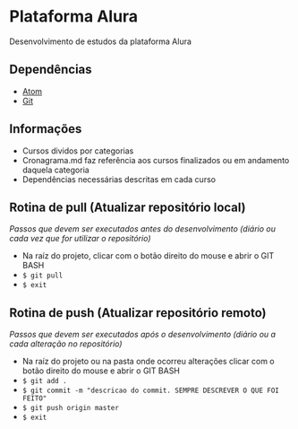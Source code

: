 # Plataforma Alura
Desenvolvimento de estudos da plataforma Alura

## Dependências
* [Atom](https://atom.io/)
* [Git](https://git-for-windows.github.io/)

## Informações
* Cursos dividos por categorias
* Cronagrama.md faz referência aos cursos finalizados ou em andamento daquela categoria
* Dependências necessárias descritas em cada curso

## Rotina de pull (Atualizar repositório local)
*Passos que devem ser executados antes do desenvolvimento (diário ou cada vez que for utilizar o repositório)*

* Na raíz do projeto, clicar com o botão direito do mouse e abrir o GIT BASH
* `$ git pull`
* `$ exit`

## Rotina de push (Atualizar repositório remoto)
*Passos que devem ser executados após o desenvolvimento (diário ou a cada alteração no repositório)*

* Na raíz do projeto ou na pasta onde ocorreu alterações clicar com o botão direito do mouse e abrir o GIT BASH
* `$ git add .`
* `$ git commit -m "descricao do commit. SEMPRE DESCREVER O QUE FOI FEITO"`
* `$ git push origin master`
* `$ exit`
